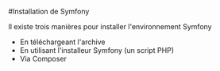 #Installation de Symfony

Il existe trois manières pour installer l'environnement Symfony

* En téléchargeant l'archive
* En utilisant l'installeur Symfony (un script PHP)
* Via Composer 


